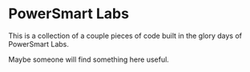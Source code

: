 # PowerSmart Labs

This is a collection of a couple pieces of code built in the glory days of PowerSmart Labs.

Maybe someone will find something here useful.

